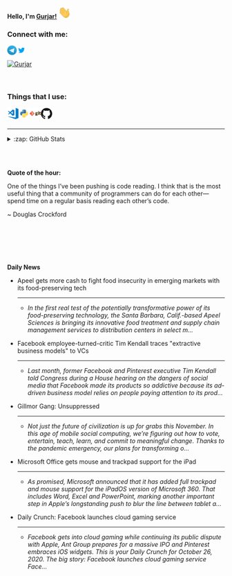 #### Hello, I'm [Gurjar!](https://GurjarKing.github.io) <img src="https://raw.githubusercontent.com/ABSphreak/ABSphreak/master/gifs/Hi.gif" width="30px"></h2>


### Connect with me:

[<img align="left" alt="Gurjar | Telegram" width="22px" src="https://raw.githubusercontent.com/github/explore/80688e429a7d4ef2fca1e82350fe8e3517d3494d/topics/telegram/telegram.png" />][Telegram]
[<img align="left" alt="Gurjar | Twitter" width="22px" src="https://raw.githubusercontent.com/github/explore/80688e429a7d4ef2fca1e82350fe8e3517d3494d/topics/twitter/twitter.png" />][Twitter]
<br >
<br >
<a href="https://github.com/GurjarKing"><img src="https://komarev.com/ghpvc/?username=GurjarKing" alt="Gurjar" /></a> <br />
<br />
<br />
<!-- <br >

![](https://visitor-badge.glitch.me/badge?page_id=GurjarKing)

<br /> -->

### Things that I use:

[<img align="left" alt="Visual Studio Code" width="26px" src="https://raw.githubusercontent.com/github/explore/80688e429a7d4ef2fca1e82350fe8e3517d3494d/topics/visual-studio-code/visual-studio-code.png" />][VSCode]
[<img align="left" alt="Python" width="26px" src="https://raw.githubusercontent.com/github/explore/80688e429a7d4ef2fca1e82350fe8e3517d3494d/topics/python/python.png" />][Python]
[<img align="left" alt="Git" width="26px" src="https://raw.githubusercontent.com/github/explore/80688e429a7d4ef2fca1e82350fe8e3517d3494d/topics/git/git.png" />][Git]
[<img align="left" alt="GitHub" width="26px" src="https://raw.githubusercontent.com/github/explore/78df643247d429f6cc873026c0622819ad797942/topics/github/github.png" />][Github]

<br />
<br />

---
<details>
  <summary>:zap: GitHub Stats</summary>

<img align="left" alt="Gurjar's Github Stats" src="https://github-readme-stats.vercel.app/api?username=GurjarKing&show_icons=true&hide_border=true&count_private=true&include_all_commit=true&theme=algolia" />

</details>

<!-- ### 🔔 My latest tweet
<a href="https://twitter.com/Gurjar_King43" target="_blank">
	<img src="https://github.com/GurjarKing/GurjarKing/raw/master/tweet.png" width="70%" align="center" alt="Click to view on Twitter" title="My latest tweet, as an image"/>
</a> -->
<br>

<pre>

</pre>

**Quote of the hour:**

One of the things I’ve been pushing is code reading. I think that is the most useful thing that a community of programmers can do for each other—spend time on a regular basis reading each other’s code.

~ Douglas Crockford
<pre>

</pre>
<br>
<pre>


</pre>
<strong>Daily News</strong>
  
  - Apeel gets more cash to fight food insecurity in emerging markets with its food-preserving tech
     <hr/>
     
      - *In the first real test of the potentially transformative power of its food-preserving technology, the Santa Barbara, Calif.-based Apeel Sciences is bringing its innovative food treatment and supply chain management services to distribution centers in select m…*
     
  - Facebook employee-turned-critic Tim Kendall traces "extractive business models" to VCs
      <hr/>
      
      - *Last month, former Facebook and Pinterest executive Tim Kendall told Congress during a House hearing on the dangers of social media that Facebook made its products so addictive because its ad-driven business model relies on people paying attention to its prod…*
      
  - Gillmor Gang: Unsuppressed
      <hr/>
      
      - *Not just the future of civilization is up for grabs this November. In this age of mobile social computing, we’re figuring out how to vote, entertain, teach, learn, and commit to meaningful change. Thanks to the pandemic emergency, our plans for transforming o…*
      
  - Microsoft Office gets mouse and trackpad support for the iPad
      <hr/>
      
      - *As promised, Microsoft announced that it has added full trackpad and mouse support for the iPadOS version of Microsoft 360. That includes Word, Excel and PowerPoint, marking another important step in Apple’s longstanding push to blur the line between tablet a…*
       
  - Daily Crunch: Facebook launches cloud gaming service
      <hr/>
       
       - *Facebook gets into cloud gaming while continuing its public dispute with Apple, Ant Group prepares for a massive IPO and Pinterest embraces iOS widgets. This is your Daily Crunch for October 26, 2020. The big story: Facebook launches cloud gaming service Face…*
      

<br />

[VSCode]: https://code.visualstudio.com/
[Python]: https://www.python.org/
[Git]: https://git-scm.com/
[Github]: https://github.com/
[Telegram]: https://t.me/Gurjar_King/
[Twitter]: https://twitter.com/Gurjar_King43/
